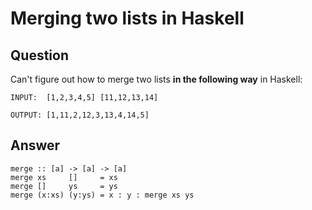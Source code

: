 
# Merging two lists in Haskell

## Question
        
Can't figure out how to merge two lists **in the following way** in Haskell:

    INPUT:  [1,2,3,4,5] [11,12,13,14]
    
    OUTPUT: [1,11,2,12,3,13,4,14,5]

## Answer
        
    merge :: [a] -> [a] -> [a]
    merge xs     []     = xs
    merge []     ys     = ys
    merge (x:xs) (y:ys) = x : y : merge xs ys
